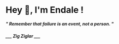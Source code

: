 <h1 title="head"> Hey 👋, I'm Endale !</h1>

**<h5><i>" Remember that failure is an event, not a person. "</i></h5>**

*<b>___ Zig Ziglar ___</b>*
